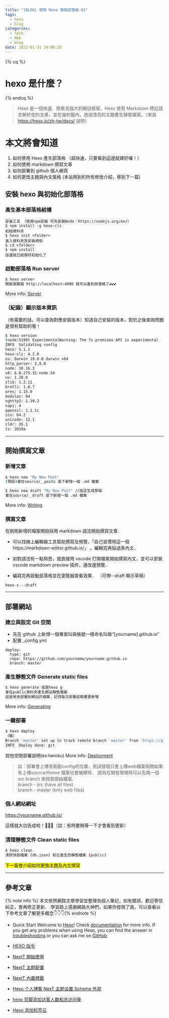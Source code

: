 ```yaml
---
title: "[BLOG] 使用 Hexo 撰寫部落格 01"
tags:
  - hexo
  - blog
categories:
  - Tech.
  - Web
  - blog
date: 2021-01-31 10:06:20
---
```


{% cq %}

# hexo 是什麼？

{% endcq %}

 <blockquote class="blockquote-center">
 
Hexo 是一個快速、簡單且強大的網誌框架。Hexo 使用 Markdown 標記語言解析您的文章，並在幾秒鐘內，透過漂亮的主題產生靜態檔案。（來自 https://hexo.io/zh-tw/docs/ 說明）</blockquote>

# 本文將會知道

1. 如何使用 Hexo 產生部落格 （超快速，只要看到這邊就建好囉！）
2. 如何使用 markdown 撰寫文章
3. 如何部署到 github 個人網頁
4. 如何更改主題與內文風格 (本站用到的所有修改介紹，移到下一篇)

<!--more-->

## 安裝 hexo 與初始化部落格

### 產生基本部落格結構

```
安裝工具 （使用npm安裝 可先安裝Node：https://nodejs.org/en/）
$ npm install -g hexo-cli
初始資料夾
$ hexo init <folder>
進入資料夾及安裝相依
$ cd <folder>
$ npm install
這邊就已經做好初始化了
```

### 啟動部落格 Run server

```bash
$ hexo server
開啟瀏覽器 http://localhost:4000 就可以看到部落格了💕💕💕
```

More info: [Server](https://hexo.io/docs/server.html)

### （紀錄）顯示版本資訊

（有需要的話，可以查詢對應安裝版本）知道自己安裝的版本，對於之後查詢問題是很有幫助的喔！

```bash
$ hexo version
(node:5190) ExperimentalWarning: The fs.promises API is experimental
INFO  Validating config
hexo: 5.1.1
hexo-cli: 4.2.0
os: Darwin 19.0.0 darwin x64
http_parser: 2.8.0
node: 10.16.3
v8: 6.8.275.32-node.54
uv: 1.28.0
zlib: 1.2.11
brotli: 1.0.7
ares: 1.15.0
modules: 64
nghttp2: 1.39.2
napi: 4
openssl: 1.1.1c
icu: 64.2
unicode: 12.1
cldr: 35.1
tz: 2019a
```

---

## 開始撰寫文章

### 新增文章

```bash
$ hexo new "My New Post"
(預設)會在source/＿posts 底下新增一個 .md 檔案

$ hexo new draft "My New Post" //指定生成草稿
會在source/＿draft 底下新增一個 .md 檔案
```

More info: [Writing](https://hexo.io/docs/writing.html)

### 撰寫文章

在剛剛新增的檔案開始採用 markdown 語法開始撰寫文章．

- 可以找線上編輯器工具幫助撰寫及預覽，「自己習慣用這一個https://markdown-editor.github.io/」 ，編輯完再貼過來內文．
- 如對語法有一點熟悉，就直接用 vscode 打開檔案開始撰寫內文，並可以安裝 vscode markdown preview 插件，邊改邊預覽．

- 編寫完再啟動部落格並在瀏覽器查看效果． （可帶--draft 顯示草稿）
```
hexo s --draft
```
---

## 部署網站

### 建立與設定 Git 空間

- 先在 github 上新增一個專案叫與帳號一樣命名叫做“[yourname].github.io”
- 配置 \_config.yml

```
deploy:
  type: git
  repo: https://github.com/yourname/yourname.github.io
  branch: master
```

### 產生靜態文件 Generate static files

```bash
$ hexo generate 或是hexo g
會在public資料夾產生網站靜態檔案
這是用來部署到網站的檔案，記得每次部署前都要更新喔
```

More info: [Generating](https://hexo.io/docs/generating.html)

### 一鍵部署

```bash
$ hexo deploy
（略）
Branch 'master' set up to track remote branch 'master' from 'https://github.com/yumememooo/yumememooo.github.io'.
INFO  Deploy done: git
```

其他空間部署說明(ex:heroku) More info: [Deployment](https://hexo.io/docs/one-command-deployment.html)

> 註：部署會上傳至剛剛config的位置，測試發現只會上傳web檔案相關如果有上傳source/theme 檔案也會被移除．
因為在開發環境時可以先開一個src branch 來控管原始檔案．
<br>branch - src (have all files)
<br>branch - master (only web files)

### 個人網站網址

https://yourname.github.io/

這樣就大功告成啦！🎉🎉🎉（註：有時要稍等一下才會看到更新）

### 清理靜態文件 Clean static files

```bash
$ hexo clean
清除快取檔案 (db.json) 和已產生的靜態檔案 (public)
```

<span style="background-color:yellow;">下一篇會介紹如何更換主題及內文撰寫</span>


---

## 參考文章
{% note info %} 本文依照網路文章學習並整理為個人筆記，如有錯誤，歡迎寄信糾正，會再修正更新．
學習路上感謝網路大神們，如果你發現了我，可以查看以下參考文章了解更多概念👇👇👇</div>{% endnote %}
- Quick Start
  Welcome to [Hexo](https://hexo.io/)! Check [documentation](https://hexo.io/docs/) for more info. If you get any problems when using Hexo, you can find the answer in [troubleshooting](https://hexo.io/docs/troubleshooting.html) or you can ask me on [GitHub](https://github.com/hexojs/hexo/issues)

- [HEXO 指令](https://hexo.io/zh-tw/docs/commands.html)
- [NextT 開始使用](https://theme-next.iissnan.com/getting-started.html)
- [NextT 主题配置](https://theme-next.iissnan.com/theme-settings.html)
- [NextT 內置標籤](https://theme-next.iissnan.com/tag-plugins.html)
- [Hexo 个人博客 NexT 主题设置 Scheme 外观](https://blog.csdn.net/mqdxiaoxiao/article/details/92843057?utm_medium=distribute.pc_relevant.none-task-blog-BlogCommendFromMachineLearnPai2-3.channel_param&depth_1-utm_source=distribute.pc_relevant.none-task-blog-BlogCommendFromMachineLearnPai2-3.channel_param)
- [hexo 页脚添加访客人数和总访问量](https://chrischen0405.github.io/2018/09/11/post20180911/)
- [Hexo 添加标签云](https://www.jianshu.com/p/2bb36378045d)
